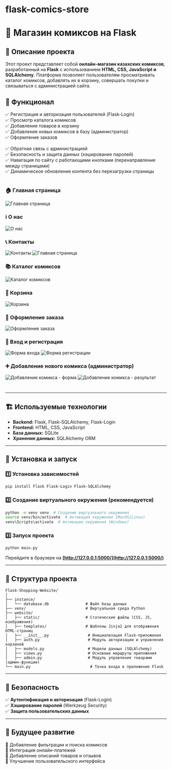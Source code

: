 # flask-comics-store
# 🛒 Магазин комиксов на Flask

## 📌 Описание проекта

Этот проект представляет собой **онлайн-магазин казахских комиксов**, разработанный на **Flask** с использованием **HTML, CSS, JavaScript и SQLAlchemy**. Платформа позволяет пользователям просматривать каталог комиксов, добавлять их в корзину, совершать покупки и связываться с администрацией сайта.

## 🔹 Функционал

✅ Регистрация и авторизация пользователей (Flask-Login)\
✅ Просмотр каталога комиксов\
✅ Добавление товаров в корзину\
✅ Добавление новых комиксов в базу (администратор)\
✅ Оформление заказов\
\
✅ Обратная связь с администрацией\
✅ Безопасность и защита данных (хэширование паролей)\
✅ Навигация по сайту с работающими кнопками (перенаправление между страницами)\
✅ Динамическое обновление контента без перезагрузки страницы

#
### 🏠 Главная страница
![Главная страница](screenshots/homepage.png)

### ℹ️ О нас
![О нас](screenshots/about.png)

### 📞 Контакты
![Контакты](screenshots/contact.png)
![Главная страница](screenshots/homepage.png)



### 📚 Каталог комиксов
![Каталог комиксов](screenshots/catalog.png)



### 🛒 Корзина
![Корзина](screenshots/cart.png)



### 📝 Оформление заказа
![Оформление заказа](screenshots/checkout.png)



### 🔑 Вход и регистрация
![Форма входа](screenshots/login_form.png)
![Форма регистрации](screenshots/register_form.png)

### ➕ Добавление нового комикса (администратор)
![Добавление комикса - форма](screenshots/add_product_form.png)
![Добавление комикса - результат](screenshots/add_product_result.png)

#

---

## 🏗️ Используемые технологии

- **Backend:** Flask, Flask-SQLAlchemy, Flask-Login
- **Frontend:** HTML, CSS, JavaScript
- **База данных:** SQLite
- **Хранение данных:** SQLAlchemy ORM

---

## 🔹 Установка и запуск

### **1️⃣ Установка зависимостей**

```bash
pip install Flask Flask-Login Flask-SQLAlchemy
```

### **2️⃣ Создание виртуального окружения (рекомендуется)**

```bash
python -m venv venv  # Создание виртуального окружения
source venv/bin/activate  # Активация окружения (MacOS/Linux)
venv\Scripts\activate  # Активация окружения (Windows)
```

### **3️⃣ Запуск проекта**

```bash
python main.py
```

Перейдите в браузере на **[http://127.0.0.1:5000/](http://127.0.0.1:5000/)**

---

## 📂 Структура проекта

```
Flask-Shopping-Website/
│
├── instance/
│   └── database.db                # Файл базы данных
├── venv/                          # Виртуальная среда Python
├── website/
│   ├── static/                    # Статические файлы (CSS, JS, изображения)
│   ├── templates/                 # Шаблоны Jinja2 для отображения HTML-страниц
│   ├── __init__.py                 # Инициализация Flask-приложения
│   ├── auth.py                     # Модуль авторизации и управления корзиной
│   ├── models.py                   # Модели данных (SQLAlchemy)
│   ├── views.py                    # Основные маршруты приложения
│   ├── admin.py                    # Модуль управления товарами (админ-функции)
└── main.py                          # Точка входа в приложение Flask
```

---

## 🔐 Безопасность

✅ **Аутентификация и авторизация** (Flask-Login)\
✅ **Хэширование паролей** (Werkzeug Security)\
✅ **Защита пользовательских данных**

---

## 🚀 Будущее развитие

🔹 Добавление фильтрации и поиска комиксов\
🔹 Интеграция онлайн-платежей\
🔹 Добавление описаний товаров и отзывов\
🔹 Улучшение пользовательского интерфейса

